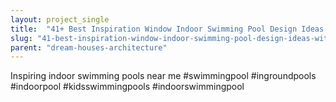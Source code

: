 ```yaml
---
layout: project_single
title:  "41+ Best Inspiration Window Indoor Swimming Pool Design Ideas with Pictures"
slug: "41-best-inspiration-window-indoor-swimming-pool-design-ideas-with-pictures"
parent: "dream-houses-architecture"
---
```

Inspiring indoor swimming pools near me #swimmingpool #ingroundpools #indoorpool #kidsswimmingpools #indoorswimmingpool